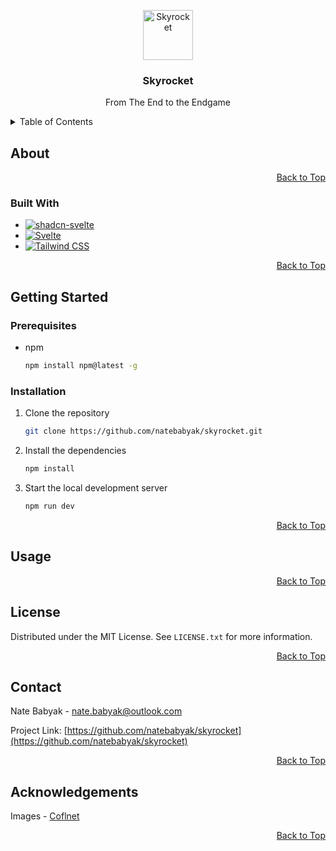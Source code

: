 <a id="top"></a>

<div align="center">
  <a href="https://github.com/natebabyak/skyrocket">
    <img alt="Skyrocket" src="/favicon.png" height="80" width="80" />
  </a>
  <h3>Skyrocket</h3>
  <p>From The End to the Endgame</p>
</div>

<details>
  <summary>Table of Contents</summary>
  <ol>
    <li>
      <a href="#about-the-project">About The Project</a>
      <ul>
        <li><a href="#built-with">Built With</a></li>
      </ul>
    </li>
    <li>
      <a href="#getting-started">Getting Started</a>
      <ul>
        <li><a href="#prerequisites">Prerequisites</a></li>
        <li><a href="#installation">Installation</a></li>
      </ul>
    </li>
    <li><a href="#usage">Usage</a></li>
    <li><a href="#roadmap">Roadmap</a></li>
    <li><a href="#contributing">Contributing</a></li>
    <li><a href="#license">License</a></li>
    <li><a href="#contact">Contact</a></li>
    <li><a href="#acknowledgments">Acknowledgments</a></li>
  </ol>
</details>

<!-- ABOUT -->

## About

<p align="right"><a href="#top">Back to Top</a></p>

<!-- BUILT WITH -->

### Built With

- [![shadcn-svelte](https://img.shields.io/badge/shadcn--svelte-000000?style=for-the-badge&logo=shadcnui&logoColor=FF3E00)](https://www.shadcn-svelte.com/)
- [![Svelte](https://img.shields.io/badge/Svelte-4A4A55?style=for-the-badge&logo=svelte&logoColor=FF3E00)](https://svelte.dev/)
- [![Tailwind CSS](https://img.shields.io/badge/Tailwind_CSS-38B2AC?style=for-the-badge&logo=tailwind-css&logoColor=white)](https://tailwindcss.com/)

<p align="right"><a href="#top">Back to Top</a></p>

<!-- GETTING STARTED -->

## Getting Started

<!-- PREREQUISITES -->

### Prerequisites

- npm

  ```bash
  npm install npm@latest -g
  ```

<!-- INSTALLATION -->

### Installation

1. Clone the repository

   ```bash
   git clone https://github.com/natebabyak/skyrocket.git
   ```

2. Install the dependencies

   ```bash
   npm install
   ```

3. Start the local development server

   ```bash
   npm run dev
   ```

<p align="right"><a href="#top">Back to Top</a></p>

## Usage

<div align="right"><a href="#top">Back to Top</a></div>

## License

Distributed under the MIT License. See `LICENSE.txt` for more information.

<div align="right"><a href="#top">Back to Top</a></div>

<!-- CONTACT -->

## Contact

Nate Babyak - nate.babyak@outlook.com

Project Link: [https://github.com/natebabyak/skyrocket](https://github.com/natebabyak/skyrocket)

<div align="right"><a href="#top">Back to Top</a></div>

<!-- ACKNOWLEDGEMENTS -->

## Acknowledgements

Images - [Coflnet](https://sky.coflnet.com/data)

<div align="right"><a href="#top">Back to Top</a></div>
